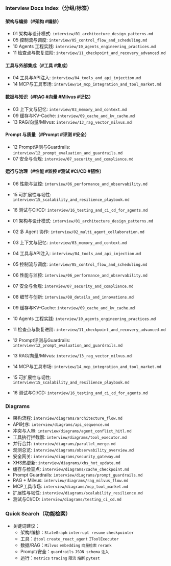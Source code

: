 ### Interview Docs Index（分组/标签）

#### 架构与编排（#架构 #编排）
- 01 架构与设计模式: `interview/01_architecture_design_patterns.md`
- 05 控制流与调度: `interview/05_control_flow_and_scheduling.md`
- 10 Agents 工程实践: `interview/10_agents_engineering_practices.md`
- 11 检查点与恢复进阶: `interview/11_checkpoint_and_recovery_advanced.md`

#### 工具与外部集成（#工具 #集成）
- 04 工具与API注入: `interview/04_tools_and_api_injection.md`
- 14 MCP与工具市场: `interview/14_mcp_integration_and_tool_market.md`

#### 数据与知识（#RAG #向量 #Milvus #记忆）
- 03 上下文与记忆: `interview/03_memory_and_context.md`
- 09 缓存与KV-Cache: `interview/09_cache_and_kv_cache.md`
- 13 RAG/向量/Milvus: `interview/13_rag_vector_milvus.md`

#### Prompt 与质量（#Prompt #评测 #安全）
- 12 Prompt评测与Guardrails: `interview/12_prompt_evaluation_and_guardrails.md`
- 07 安全与合规: `interview/07_security_and_compliance.md`

#### 运行与治理（#性能 #监控 #测试 #CI/CD #韧性）
- 06 性能与监控: `interview/06_performance_and_observability.md`
- 15 可扩展性与韧性: `interview/15_scalability_and_resilience_playbook.md`
- 16 测试与CI/CD: `interview/16_testing_and_ci_cd_for_agents.md`

- 01 架构与设计模式: `interview/01_architecture_design_patterns.md`
- 02 多 Agent 协作: `interview/02_multi_agent_collaboration.md`
- 03 上下文与记忆: `interview/03_memory_and_context.md`
- 04 工具与API注入: `interview/04_tools_and_api_injection.md`
- 05 控制流与调度: `interview/05_control_flow_and_scheduling.md`
- 06 性能与监控: `interview/06_performance_and_observability.md`
- 07 安全与合规: `interview/07_security_and_compliance.md`
- 08 细节与创新: `interview/08_details_and_innovations.md`
- 09 缓存与KV-Cache: `interview/09_cache_and_kv_cache.md`
- 10 Agents 工程实践: `interview/10_agents_engineering_practices.md`
- 11 检查点与恢复进阶: `interview/11_checkpoint_and_recovery_advanced.md`
- 12 Prompt评测与Guardrails: `interview/12_prompt_evaluation_and_guardrails.md`
- 13 RAG/向量/Milvus: `interview/13_rag_vector_milvus.md`
- 14 MCP与工具市场: `interview/14_mcp_integration_and_tool_market.md`
- 15 可扩展性与韧性: `interview/15_scalability_and_resilience_playbook.md`
- 16 测试与CI/CD: `interview/16_testing_and_ci_cd_for_agents.md`

### Diagrams

- 架构流程: `interview/diagrams/architecture_flow.md`
- API时序: `interview/diagrams/api_sequence.md`
- 冲突与人审: `interview/diagrams/agent_conflict_hitl.md`
- 工具执行拦截器: `interview/diagrams/tool_executor.md`
- 并行合并: `interview/diagrams/parallel_merge.md`
- 观测总览: `interview/diagrams/observability_overview.md`
- 安全网关: `interview/diagrams/security_gateway.md`
- XHS热更新: `interview/diagrams/xhs_hot_update.md`
- 缓存与检查点: `interview/diagrams/cache_checkpoint.md`
- Prompt Guardrails: `interview/diagrams/prompt_guardrails.md`
- RAG + Milvus: `interview/diagrams/rag_milvus_flow.md`
- MCP工具市场: `interview/diagrams/mcp_tool_market.md`
- 扩展性与韧性: `interview/diagrams/scalability_resilience.md`
- 测试与CI/CD: `interview/diagrams/testing_ci_cd.md`

### Quick Search（功能检索）

- 关键词建议：
  - 架构/编排：`StateGraph` `interrupt resume` `checkpointer`
  - 工具：`@tool` `create_react_agent` `IToolExecutor`
  - 数据/RAG：`Milvus` `embedding` `向量检索` `rerank`
  - Prompt/安全：`guardrails` `JSON schema` `注入`
  - 运行：`metrics` `tracing` `限流` `熔断` `pytest`
